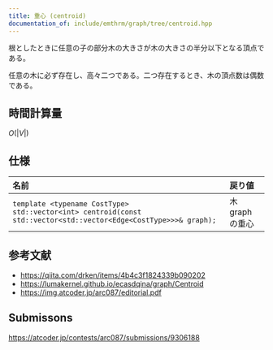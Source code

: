 ```yaml
---
title: 重心 (centroid)
documentation_of: include/emthrm/graph/tree/centroid.hpp
---
```


根としたときに任意の子の部分木の大きさが木の大きさの半分以下となる頂点である。

任意の木に必ず存在し、高々二つである。二つ存在するとき、木の頂点数は偶数である。


## 時間計算量

$O(\lvert V \rvert)$


## 仕様

|名前|戻り値|
|:--|:--|
|`template <typename CostType>`<br>`std::vector<int> centroid(const std::vector<std::vector<Edge<CostType>>>& graph);`|木 $\mathrm{graph}$ の重心|


## 参考文献

- https://qiita.com/drken/items/4b4c3f1824339b090202
- https://lumakernel.github.io/ecasdqina/graph/Centroid
- https://img.atcoder.jp/arc087/editorial.pdf


## Submissons

https://atcoder.jp/contests/arc087/submissions/9306188
